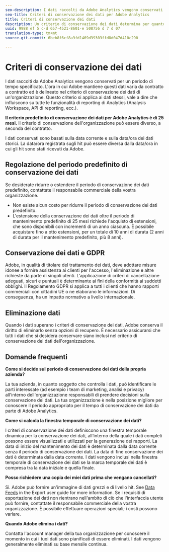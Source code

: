 ```yaml
---
seo-description: I dati raccolti da Adobe Analytics vengono conservati per un periodo di tempo specificato. L'ora in cui Adobe mantiene questi dati varia da contratto a contratto ed è delineato nel criterio di conservazione dei dati di un'organizzazione.
seo-title: Criteri di conservazione dei dati per Adobe Analytics
title: Criteri di conservazione dei dati
description: Un criterio di conservazione dei dati determina per quanto tempo Adobe memorizza i dati.
uuid: 9988 ef 5 c-d 657-4521-8601-e 508756 d 7 d 07
translation-type: tm+mt
source-git-commit: 6beb8f6cf8a9fd1469d39303ffd8d047d410c290

---
```



# Criteri di conservazione dei dati

I dati raccolti da Adobe Analytics vengono conservati per un periodo di tempo specificato. L'ora in cui Adobe mantiene questi dati varia da contratto a contratto ed è delineato nel criterio di conservazione dei dati di un'organizzazione. Questo criterio si applica ai dati stessi, vale a dire che influiscono su tutte le funzionalità di reporting di Analytics (Analysis Workspace, API di reporting, ecc.).

**Il criterio predefinito di conservazione dei dati per Adobe Analytics è di 25 mesi.** Il criterio di conservazione dell'organizzazione può essere diverso, a seconda del contratto.

I dati conservati sono basati sulla data corrente e sulla data/ora dei dati storici. La data/ora registrata sugli hit può essere diversa dalla data/ora in cui gli hit sono stati ricevuti da Adobe.

## Regolazione del periodo predefinito di conservazione dei dati

Se desiderate ridurre o estendere il periodo di conservazione dei dati predefinito, contattate il responsabile commerciale della vostra organizzazione.

* Non esiste alcun costo per ridurre il periodo di conservazione dei dati predefinito.
* L'estensione della conservazione dei dati oltre il periodo di mantenimento predefinito di 25 mesi richiede l'acquisto di estensioni, che sono disponibili con incrementi di un anno ciascuna. È possibile acquistare fino a otto estensioni, per un totale di 10 anni di durata (2 anni di durata per il mantenimento predefinito, più 8 anni).

## Conservazione dei dati e GDPR

Adobe, in qualità di titolare del trattamento dei dati, deve adottare misure idonee a fornire assistenza ai clienti per l'accesso, l'eliminazione e altre richieste da parte di singoli utenti. L’applicazione di criteri di cancellazione adeguati, sicuri e puntuali è determinante ai fini della conformità ai suddetti obblighi. Il Regolamento GDPR si applica a tutti i clienti che hanno rapporti commerciali con cittadini UE o ne elaborano le informazioni. Di conseguenza, ha un impatto normativo a livello internazionale.

## Eliminazione dati

Quando i dati superano i criteri di conservazione dei dati, Adobe conserva il diritto di eliminarlo senza opzioni di recupero. È necessario assicurarsi che tutti i dati che si desidera conservare siano inclusi nel criterio di conservazione dei dati dell'organizzazione.

## Domande frequenti

**Come si decide sul periodo di conservazione dei dati della propria azienda?**

La tua azienda, in quanto soggetto che controlla i dati, può identificare le parti interessate (ad esempio i team di marketing, analisi e privacy) all'interno dell'organizzazione responsabili di prendere decisioni sulla conservazione dei dati. La tua organizzazione è nella posizione migliore per conoscere il periodo appropriato per il tempo di conservazione dei dati da parte di Adobe Analytics.

**Come si calcola la finestra temporale di conservazione dei dati?**

I criteri di conservazione dei dati definiscono una finestra temporale dinamica per la conservazione dei dati, all’interno della quale i dati completi possono essere visualizzati e utilizzati per la generazione dei rapporti. La data di inizio del mantenimento dei dati è determinata dalla data corrente senza il periodo di conservazione dei dati. La data di fine conservazione dei dati è determinata dalla data corrente. I dati vengono inclusi nella finestra temporale di conservazione dei dati se la marca temporale dei dati è compresa tra la data iniziale e quella finale.

**Posso richiedere una copia dei miei dati prima che vengano cancellati?**

Sì. Adobe può fornire un'immagine di dati grezzi e di livello hit. See [Data Feeds](../export/analytics-data-feed/c-getstarted/data-feed-overview.md) in the Export user guide for more information. Se i requisiti di esportazione dei dati non rientrano nell'ambito di ciò che l'interfaccia utente può fornire, contattate il responsabile commerciale della vostra organizzazione. È possibile effettuare operazioni speciali; i costi possono variare.

**Quando Adobe elimina i dati?**

Contatta l'account manager della tua organizzazione per conoscere il momento in cui i tuoi dati sono pianificati di essere eliminati. I dati vengono generalmente eliminati su base mensile continua.
